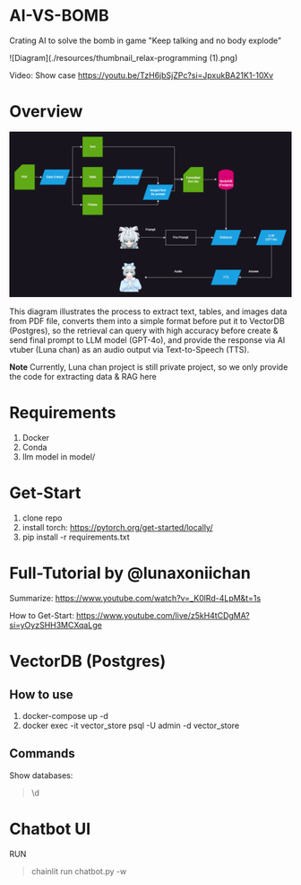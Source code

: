 # AI-VS-BOMB

Crating AI to solve the bomb in game "Keep talking and no body explode"

![Diagram](./resources/thumbnail_relax-programming (1).png)

Video: Show case
https://youtu.be/TzH6jbSjZPc?si=JpxukBA21K1-10Xv

# Overview

![Diagram](./resources/diagram.png)

This diagram illustrates the process to extract text, tables, and images data from PDF file, converts them into a simple format before put it to VectorDB (Postgres), so the retrieval can query with high accuracy before create & send final prompt to LLM model (GPT-4o), and provide the response via AI vtuber (Luna chan) as an audio output via Text-to-Speech (TTS).

**Note** Currently, Luna chan project is still private project, so we only provide the code for extracting data & RAG here

# Requirements
1) Docker
2) Conda
3) llm model in model/

# Get-Start
1) clone repo
2) install torch: https://pytorch.org/get-started/locally/
3) pip install -r requirements.txt

# Full-Tutorial by @lunaxoniichan
Summarize: https://www.youtube.com/watch?v=_K0lRd-4LpM&t=1s

How to Get-Start: https://www.youtube.com/live/z5kH4tCDgMA?si=yOyzSHH3MCXqaLge

# VectorDB (Postgres)
## How to use
1) docker-compose up -d
2) docker exec -it vector_store psql -U admin -d vector_store

## Commands
Show databases: 
> \d

# Chatbot UI
RUN
> chainlit run chatbot.py -w
